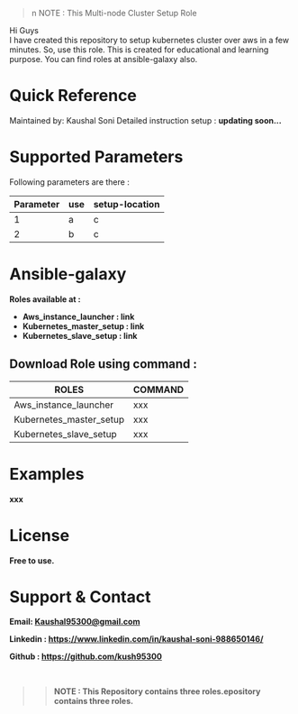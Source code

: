 >n NOTE :   This  Multi-node Cluster Setup Role

Hi Guys
</br>
I have created this repository to setup kubernetes cluster over aws in a few minutes. So, use this role. This is created for educational and learning purpose. You can find roles at ansible-galaxy also.

# Quick Reference
Maintained by: Kaushal Soni
Detailed instruction setup : <b> updating soon... </b>
 
# Supported Parameters

Following parameters are there : 

|  Parameter | use  | setup-location  |
| ------------ | ------------ | ------------ |
| 1  | a  |  c |
|   2| b  | c  |


# Ansible-galaxy
<b>Roles available at :
<b>
- Aws_instance_launcher : link 
- Kubernetes_master_setup : link 
- Kubernetes_slave_setup : link </b>

## Download Role  using command :


| **ROLES**  | **COMMAND**   |
| ------------ | ------------ |
| Aws_instance_launcher  | xxx  |
| Kubernetes_master_setup  | xxx  |
|  Kubernetes_slave_setup | xxx  |

# Examples

xxx

# License

Free to use.

# Support & Contact
<b>

Email: Kaushal95300@gmail.com

Linkedin : https://www.linkedin.com/in/kaushal-soni-988650146/

Github : https://github.com/kush95300 </b>


<br>


>> NOTE :   This Repository contains three roles.epository contains three roles.
